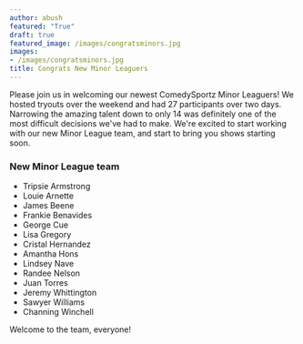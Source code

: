 ```yaml
---
author: abush
featured: "True"
draft: true
featured_image: /images/congratsminors.jpg
images:
- /images/congratsminors.jpg
title: Congrats New Minor Leaguers
---
```


Please join us in welcoming our newest ComedySportz Minor Leaguers! We hosted tryouts over the weekend and had 27 participants over two days. Narrowing the amazing talent down to only 14 was definitely one of the most difficult decisions we've had to make. We're excited to start working with our new Minor League team, and start to bring you shows starting soon.

### New Minor League team

- Tripsie Armstrong
- Louie Arnette
- James Beene
- Frankie Benavides
- George Cue
- Lisa Gregory
- Cristal Hernandez
- Amantha Hons
- Lindsey Nave
- Randee Nelson
- Juan Torres
- Jeremy Whittington
- Sawyer Williams
- Channing Winchell

Welcome to the team, everyone!
